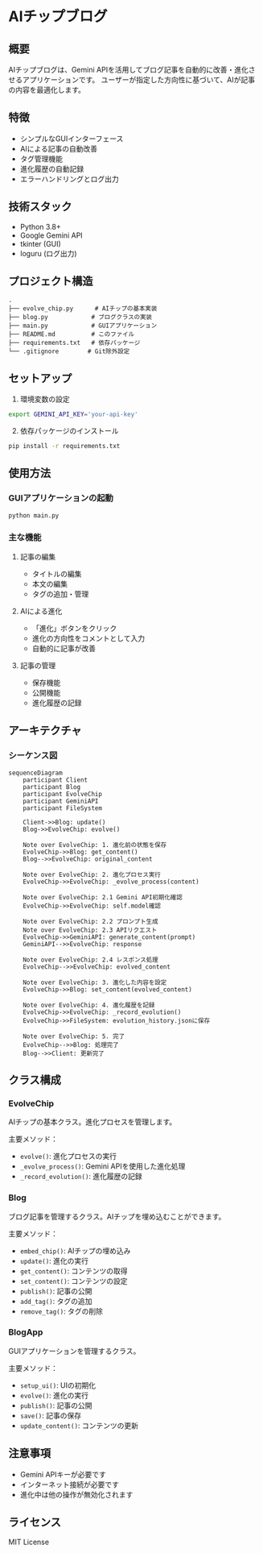 # AIチップブログ

## 概要
AIチップブログは、Gemini APIを活用してブログ記事を自動的に改善・進化させるアプリケーションです。
ユーザーが指定した方向性に基づいて、AIが記事の内容を最適化します。

## 特徴
- シンプルなGUIインターフェース
- AIによる記事の自動改善
- タグ管理機能
- 進化履歴の自動記録
- エラーハンドリングとログ出力

## 技術スタック
- Python 3.8+
- Google Gemini API
- tkinter (GUI)
- loguru (ログ出力)

## プロジェクト構造
```
.
├── evolve_chip.py      # AIチップの基本実装
├── blog.py            # ブログクラスの実装
├── main.py            # GUIアプリケーション
├── README.md          # このファイル
├── requirements.txt   # 依存パッケージ
└── .gitignore        # Git除外設定
```

## セットアップ
1. 環境変数の設定
```bash
export GEMINI_API_KEY='your-api-key'
```

2. 依存パッケージのインストール
```bash
pip install -r requirements.txt
```

## 使用方法

### GUIアプリケーションの起動
```bash
python main.py
```

### 主な機能
1. 記事の編集
   - タイトルの編集
   - 本文の編集
   - タグの追加・管理

2. AIによる進化
   - 「進化」ボタンをクリック
   - 進化の方向性をコメントとして入力
   - 自動的に記事が改善

3. 記事の管理
   - 保存機能
   - 公開機能
   - 進化履歴の記録

## アーキテクチャ

### シーケンス図
```mermaid
sequenceDiagram
    participant Client
    participant Blog
    participant EvolveChip
    participant GeminiAPI
    participant FileSystem

    Client->>Blog: update()
    Blog->>EvolveChip: evolve()
    
    Note over EvolveChip: 1. 進化前の状態を保存
    EvolveChip->>Blog: get_content()
    Blog-->>EvolveChip: original_content
    
    Note over EvolveChip: 2. 進化プロセス実行
    EvolveChip->>EvolveChip: _evolve_process(content)
    
    Note over EvolveChip: 2.1 Gemini API初期化確認
    EvolveChip->>EvolveChip: self.model確認
    
    Note over EvolveChip: 2.2 プロンプト生成
    Note over EvolveChip: 2.3 APIリクエスト
    EvolveChip->>GeminiAPI: generate_content(prompt)
    GeminiAPI-->>EvolveChip: response
    
    Note over EvolveChip: 2.4 レスポンス処理
    EvolveChip-->>EvolveChip: evolved_content
    
    Note over EvolveChip: 3. 進化した内容を設定
    EvolveChip->>Blog: set_content(evolved_content)
    
    Note over EvolveChip: 4. 進化履歴を記録
    EvolveChip->>EvolveChip: _record_evolution()
    EvolveChip->>FileSystem: evolution_history.jsonに保存
    
    Note over EvolveChip: 5. 完了
    EvolveChip-->>Blog: 処理完了
    Blog-->>Client: 更新完了
```

## クラス構成

### EvolveChip
AIチップの基本クラス。進化プロセスを管理します。

主要メソッド：
- `evolve()`: 進化プロセスの実行
- `_evolve_process()`: Gemini APIを使用した進化処理
- `_record_evolution()`: 進化履歴の記録

### Blog
ブログ記事を管理するクラス。AIチップを埋め込むことができます。

主要メソッド：
- `embed_chip()`: AIチップの埋め込み
- `update()`: 進化の実行
- `get_content()`: コンテンツの取得
- `set_content()`: コンテンツの設定
- `publish()`: 記事の公開
- `add_tag()`: タグの追加
- `remove_tag()`: タグの削除

### BlogApp
GUIアプリケーションを管理するクラス。

主要メソッド：
- `setup_ui()`: UIの初期化
- `evolve()`: 進化の実行
- `publish()`: 記事の公開
- `save()`: 記事の保存
- `update_content()`: コンテンツの更新

## 注意事項
- Gemini APIキーが必要です
- インターネット接続が必要です
- 進化中は他の操作が無効化されます

## ライセンス
MIT License
